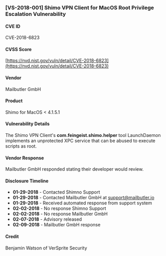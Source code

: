 
### [VS-2018-001] Shimo VPN Client for MacOS Root Privilege Escalation Vulnerability

#### CVE ID
CVE-2018-6823

#### CVSS Score
[https://nvd.nist.gov/vuln/detail/CVE-2018-6823](https://nvd.nist.gov/vuln/detail/CVE-2018-6823)

#### Vendor
Mailbutler GmbH

#### Product
Shimo for MacOS < 4.1.5.1

#### Vulnerability Details
The Shimo VPN Client's **com.feingeist.shimo.helper** tool LaunchDaemon implements an unprotected XPC service that can be abused to execute scripts as root.

#### Vendor Response
Mailbutler GmbH responded stating their developer would review.

#### Disclosure Timeline

* **01-29-2018** - Contacted Shimno Support 
* **01-29-2018** - Contacted Mailbutler GmbH at support@mailbutler.io 
* **01-29-2018** - Received automated response from support system
* **02-02-2018** - No response Shimno Support
* **02-02-2018** - No response Mailbutler GmbH
* **02-07-2018** - Advisory released
* **02-09-2018** - Mailbutler GmbH response

#### Credit
Benjamin Watson of VerSprite Security 

